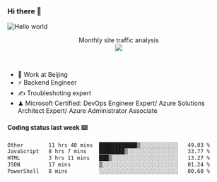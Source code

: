 ### Hi there 👋

<img src="https://raw.githubusercontent.com/sagar-viradiya/sagar-viradiya/master/resources/banner.png" alt="Hello world">
<p align="center"> 
 Monthly site traffic analysis <br/>
  <img src="https://profile-counter.glitch.me/youszoe/count.svg" />
</p>
<br/>

- 🍻 Work at Beijing 
- ⚡ Backend Engineer
- ✍️ Troubleshoting expert
- ♟  Microsoft Certified: DevOps Engineer Expert/ Azure Solutions Architect Expert/ Azure Administrator Associate

#### Coding status last week ⌨️

<!--START_SECTION:waka-->

```txt
Other        11 hrs 48 mins  ████████████▒░░░░░░░░░░░░   49.03 %
JavaScript   8 hrs 7 mins    ████████▒░░░░░░░░░░░░░░░░   33.77 %
HTML         3 hrs 11 mins   ███▒░░░░░░░░░░░░░░░░░░░░░   13.27 %
JSON         17 mins         ▒░░░░░░░░░░░░░░░░░░░░░░░░   01.24 %
PowerShell   8 mins          ░░░░░░░░░░░░░░░░░░░░░░░░░   00.60 %
```

<!--END_SECTION:waka-->

<br/>
<center><img src="http://ghchart.rshah.org/409ba5/yousazoe" alt="" /></center>


